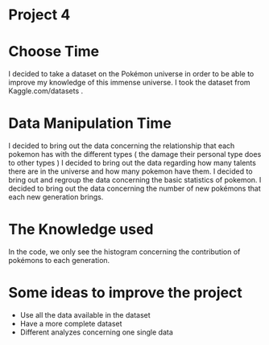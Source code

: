 # Project 4

# Choose Time

  I decided to take a dataset on the Pokémon universe in order to be able to improve my knowledge of this immense universe. I took the dataset from Kaggle.com/datasets .
  
# Data Manipulation Time

  I decided to bring out the data concerning the relationship that each pokemon has with the different types ( the damage their personal type does to other types )
  I decided to bring out the data regarding how many talents there are in the universe and how many pokemon have them.
  I decided to bring out and regroup the data concerning the basic statistics of pokemon.
  I decided to bring out the data concerning the number of new pokémons that each new generation brings.
 
 
# The Knowledge used

  In the code, we only see the histogram concerning the contribution of pokémons to each generation.
  
# Some ideas to improve the project

  - Use all the data available in the dataset
  - Have a more complete dataset
  - Different analyzes concerning one single data
  
